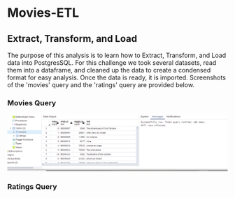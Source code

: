 # Movies-ETL
## Extract, Transform, and Load
The purpose of this analysis is to learn how to Extract, Transform, and Load data into PostgresSQL.  For this challenge we took several datasets, read them into a dataframe, and cleaned up the data to create a condensed format for easy analysis.  Once the data is ready, it is imported.  Screenshots of the 'movies' query and the 'ratings' query are provided below. 

### Movies Query
![image](https://github.com/sljssims/Movies-ETL/blob/main/Resources/Movies%20Query.PNG)

### Ratings Query
